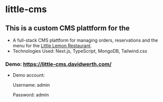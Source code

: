 # little-cms

## This is a custom CMS plattform for the

- A full-stack CMS plattform for managing orders, reservations and the menu for the [Little Lemon Restaurant](https://github.com/David-Werth/little-lemon).
- Technologies Used: Next.js, TypeScript, MongoDB, Tailwind.css
### Demo: https://little-cms.davidwerth.com/
- Demo account:
  
  Username: admin
  
  Password: admin 
